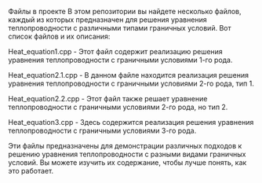 Файлы в проекте
В этом репозитории вы найдете несколько файлов, каждый из которых предназначен для решения уравнения теплопроводности с различными типами граничных условий. Вот список файлов и их описания:

Heat_equation1.cpp - Этот файл содержит реализацию решения уравнения теплопроводности с граничными условиями 1-го рода.

Heat_equation2.1.cpp - В данном файле находится реализация решения уравнения теплопроводности с граничными условиями 2-го рода, тип 1.

Heat_equation2.2.cpp - Этот файл также решает уравнение теплопроводности с граничными условиями 2-го рода, но тип 2.

Heat_equation3.cpp - Здесь содержится реализация решения уравнения теплопроводности с граничными условиями 3-го рода.

Эти файлы предназначены для демонстрации различных подходов к решению уравнения теплопроводности с разными видами граничных условий. Вы можете изучить их содержание, чтобы лучше понять, как это работает.
